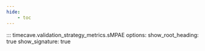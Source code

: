 ```yaml
---
hide:
    - toc
---
```


::: timecave.validation_strategy_metrics.sMPAE
    options:
        show_root_heading: true
        show_signature: true